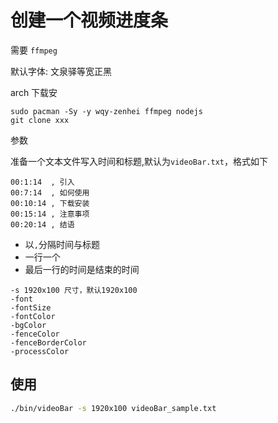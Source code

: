 # 创建一个视频进度条

需要 `ffmpeg`

默认字体: 文泉驿等宽正黑

arch 下载安
```
sudo pacman -Sy -y wqy-zenhei ffmpeg nodejs
git clone xxx

```


参数

准备一个文本文件写入时间和标题,默认为`videoBar.txt`，格式如下

```
00:1:14  , 引入
00:7:14  , 如何使用
00:10:14 , 下载安装
00:15:14 , 注意事项
00:20:14 , 结语
```

- 以`,`分隔时间与标题
- 一行一个
- 最后一行的时间是结束的时间

```plaintext
-s 1920x100 尺寸，默认1920x100
-font
-fontSize
-fontColor
-bgColor
-fenceColor
-fenceBorderColor
-processColor
```

## 使用

```sh
./bin/videoBar -s 1920x100 videoBar_sample.txt
```
